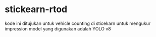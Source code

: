 # stickearn-rtod

kode ini ditujukan untuk vehicle counting di sticekarn untuk mengukur impression
model yang digunakan adalah YOLO v8 

